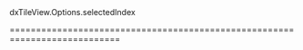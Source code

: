 <!--id-->dxTileView.Options.selectedIndex<!--/id-->
<!--merge--><!--/merge-->
<!--hidden--><!--/hidden-->
===========================================================================

